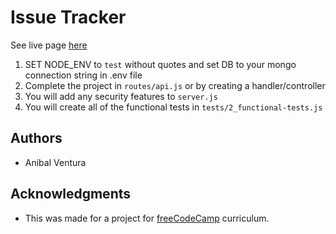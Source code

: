 # Issue Tracker

See live page [here](https://issuetracker-av.herokuapp.com/)

1) SET NODE_ENV to `test` without quotes and set DB to your mongo connection string in .env file
2) Complete the project in `routes/api.js` or by creating a handler/controller
3) You will add any security features to `server.js`
4) You will create all of the functional tests in `tests/2_functional-tests.js`

## Authors

- Anibal Ventura

## Acknowledgments

- This was made for a project for [freeCodeCamp](https://www.freecodecamp.org/) curriculum.